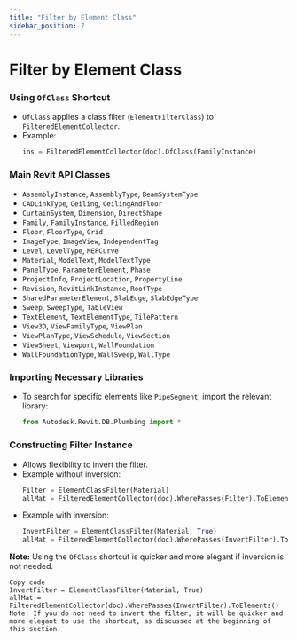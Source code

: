 ```yaml
---
title: "Filter by Element Class"
sidebar_position: 7
---
```

# Filter by Element Class
### Using `OfClass` Shortcut
- `OfClass` applies a class filter (`ElementFilterClass`) to `FilteredElementCollector`.
- Example:
    ```python
    ins = FilteredElementCollector(doc).OfClass(FamilyInstance)
    ```

### Main Revit API Classes
- `AssemblyInstance`, `AssemblyType`, `BeamSystemType`
- `CADLinkType`, `Ceiling`, `CeilingAndFloor`
- `CurtainSystem`, `Dimension`, `DirectShape`
- `Family`, `FamilyInstance`, `FilledRegion`
- `Floor`, `FloorType`, `Grid`
- `ImageType`, `ImageView`, `IndependentTag`
- `Level`, `LevelType`, `MEPCurve`
- `Material`, `ModelText`, `ModelTextType`
- `PanelType`, `ParameterElement`, `Phase`
- `ProjectInfo`, `ProjectLocation`, `PropertyLine`
- `Revision`, `RevitLinkInstance`, `RoofType`
- `SharedParameterElement`, `SlabEdge`, `SlabEdgeType`
- `Sweep`, `SweepType`, `TableView`
- `TextElement`, `TextElementType`, `TilePattern`
- `View3D`, `ViewFamilyType`, `ViewPlan`
- `ViewPlanType`, `ViewSchedule`, `ViewSection`
- `ViewSheet`, `Viewport`, `WallFoundation`
- `WallFoundationType`, `WallSweep`, `WallType`

### Importing Necessary Libraries
- To search for specific elements like `PipeSegment`, import the relevant library:
    ```python
    from Autodesk.Revit.DB.Plumbing import *
    ```

### Constructing Filter Instance
- Allows flexibility to invert the filter.
- Example without inversion:
    ```python
    Filter = ElementClassFilter(Material)
    allMat = FilteredElementCollector(doc).WherePasses(Filter).ToElements()
    ```
- Example with inversion:
    ```python
    InvertFilter = ElementClassFilter(Material, True)
    allMat = FilteredElementCollector(doc).WherePasses(InvertFilter).ToElements()
    ```

**Note:** Using the `OfClass` shortcut is quicker and more elegant if inversion is not needed.
```
Copy code
InvertFilter = ElementClassFilter(Material, True)
allMat = FilteredElementCollector(doc).WherePasses(InvertFilter).ToElements()
Note: If you do not need to invert the filter, it will be quicker and more elegant to use the shortcut, as discussed at the beginning of this section.
